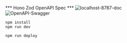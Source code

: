 *** Hono Zod OpenAPI Spec ***
![localhost-8787-doc](https://github.com/sumitnair26/HonoZodOpenAPISpec/assets/24470385/ab4a5ff7-fcc7-4afd-ad11-8b43d102659f)![OpenAPI-Swagger](https://github.com/sumitnair26/HonoZodOpenAPISpec/assets/24470385/a5dba4d0-566f-42f2-aea8-4fc40f226dbb)



```
npm install
npm run dev
```

```
npm run deploy
```

